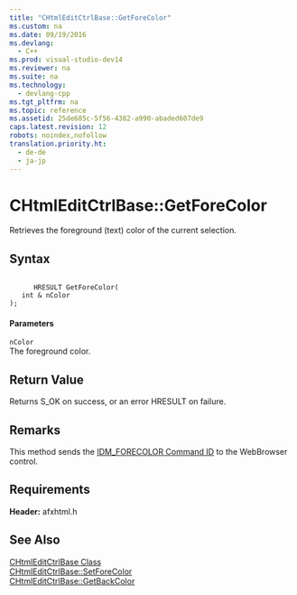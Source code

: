 ```yaml
---
title: "CHtmlEditCtrlBase::GetForeColor"
ms.custom: na
ms.date: 09/19/2016
ms.devlang: 
  - C++
ms.prod: visual-studio-dev14
ms.reviewer: na
ms.suite: na
ms.technology: 
  - devlang-cpp
ms.tgt_pltfrm: na
ms.topic: reference
ms.assetid: 25de685c-5f56-4382-a990-abaded607de9
caps.latest.revision: 12
robots: noindex,nofollow
translation.priority.ht: 
  - de-de
  - ja-jp
---
```

# CHtmlEditCtrlBase::GetForeColor
Retrieves the foreground (text) color of the current selection.  
  
## Syntax  
  
```  
  
      HRESULT GetForeColor(  
   int & nColor   
);  
```  
  
#### Parameters  
 `nColor`  
 The foreground color.  
  
## Return Value  
 Returns S_OK on success, or an error HRESULT on failure.  
  
## Remarks  
 This method sends the [IDM_FORECOLOR Command ID](https://msdn.microsoft.com/en-us/library/aa769882.aspx) to the WebBrowser control.  
  
## Requirements  
 **Header:** afxhtml.h  
  
## See Also  
 [CHtmlEditCtrlBase Class](../vs140/CHtmlEditCtrlBase-Class.md)   
 [CHtmlEditCtrlBase::SetForeColor](../vs140/CHtmlEditCtrlBase--SetForeColor.md)   
 [CHtmlEditCtrlBase::GetBackColor](../vs140/CHtmlEditCtrlBase--GetBackColor.md)